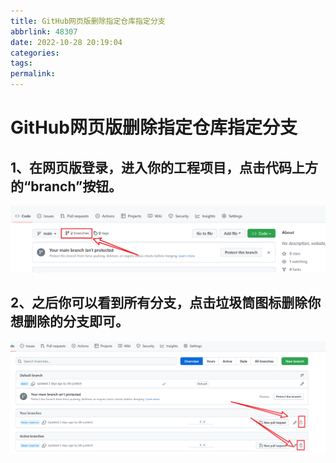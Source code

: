 ```yaml
---
title: GitHub网页版删除指定仓库指定分支
abbrlink: 48307
date: 2022-10-28 20:19:04
categories:
tags:
permalink:
---
```


# GitHub网页版删除指定仓库指定分支

## 1、在网页版登录，进入你的工程项目，点击代码上方的“branch”按钮。

![image-20221121210237881](GitHub网页版删除指定仓库指定分支/image-20221121210237881.png)

## 2、之后你可以看到所有分支，点击垃圾筒图标删除你想删除的分支即可。

![image-20221121210355198](GitHub网页版删除指定仓库指定分支/image-20221121210355198.png)

